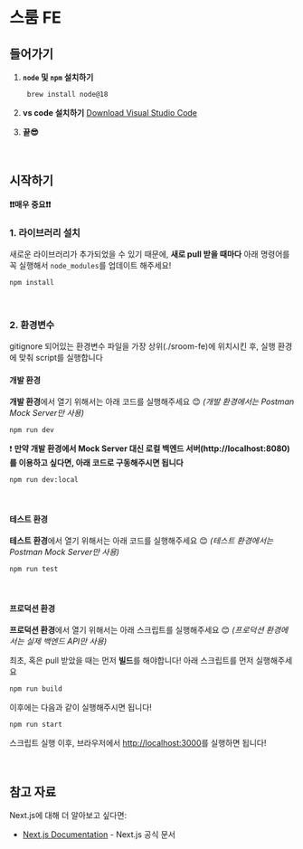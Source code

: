 # 스룸 FE

## 들어가기

1. **`node` 및 `npm` 설치하기**

   ```bash
    brew install node@18
    ```

2. **vs code 설치하기**
  [Download Visual Studio Code](https://code.visualstudio.com/)

3. **끝😎**

<br>

## 시작하기

**❗️❗️매우 중요❗️❗️**

### 1. 라이브러리 설치

새로운 라이브러리가 추가되었을 수 있기 때문에, **새로 pull 받을 때마다** 아래 명령어를 꼭 실행해서 `node_modules`를 업데이트 해주세요!

```bash
npm install
```

<br>

### 2. 환경변수

gitignore 되어있는 환경변수 파일을 가장 상위(./sroom-fe)에 위치시킨 후, 실행 환경에 맞춰 script를 실행합니다

#### 개발 환경

**개발 환경**에서 열기 위해서는 아래 코드를 실행해주세요 😊
*(개발 환경에서는 Postman Mock Server만 사용)*

```bash
npm run dev
```

❗️ **만약 개발 환경에서 Mock Server 대신 로컬 백엔드 서버(http://localhost:8080)를 이용하고 싶다면, 아래 코드로 구동해주시면 됩니다**

```bash
npm run dev:local
```

<br>

#### 테스트 환경

**테스트 환경**에서 열기 위해서는 아래 코드를 실행해주세요 😊
*(테스트 환경에서는 Postman Mock Server만 사용)*

```bash
npm run test
```

<br>

#### 프로덕션 환경

**프로덕션 환경**에서 열기 위해서는 아래 스크립트를 실행해주세요 😊
*(프로덕션 환경에서는 실제 백엔드 API만 사용)*

최초, 혹은 pull 받았을 때는 먼저 **빌드**를 해야합니다! 아래 스크립트를 먼저 실행해주세요

```bash
npm run build
```

이후에는 다음과 같이 실행해주시면 됩니다!

```bash
npm run start
```

스크립트 실행 이후, 브라우저에서 [http://localhost:3000](http://localhost:3000)를 실행하면 됩니다!

<br>

## 참고 자료

Next.js에 대해 더 알아보고 싶다면:

- [Next.js Documentation](https://nextjs.org/docs) - Next.js 공식 문서

